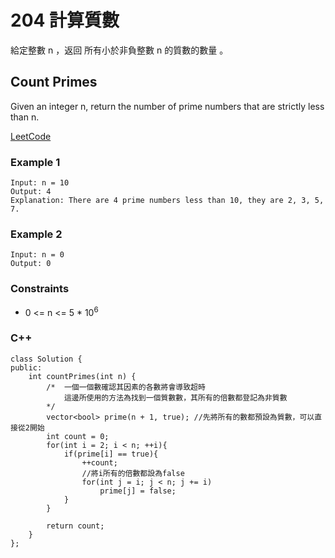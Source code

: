 # 204 計算質數

給定整數 n ，返回 所有小於非負整數 n 的質數的數量 。

##  Count Primes

Given an integer n, return the number of prime numbers that are strictly less than n.

[LeetCode](https://leetcode.cn/problems/count-primes/)


### Example 1

```
Input: n = 10
Output: 4
Explanation: There are 4 prime numbers less than 10, they are 2, 3, 5, 7.
```

### Example 2

```
Input: n = 0
Output: 0
```

### Constraints

* 0 <= n <= 5 * 10<sup>6</sup>

### C++ 

```
class Solution {
public:
    int countPrimes(int n) {
        /*  一個一個數確認其因素的各數將會導致超時
            這邊所使用的方法為找到一個質數數，其所有的倍數都登記為非質數
        */
        vector<bool> prime(n + 1, true); //先將所有的數都預設為質數，可以直接從2開始
        int count = 0;
        for(int i = 2; i < n; ++i){
            if(prime[i] == true){
                ++count;
                //將i所有的倍數都設為false
                for(int j = i; j < n; j += i)
                    prime[j] = false;
            }
        }

        return count;
    }
};
```
